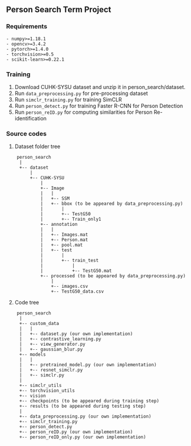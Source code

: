 ## Person Search Term Project

### Requirements

    - numpy>=1.18.1
    - opencv>=3.4.2
    - pytorch>=1.4.0
    - torchvision>=0.5
    - scikit-learn>=0.22.1

### Training

1. Download CUHK-SYSU dataset and unzip it in person_search/dataset.
2. Run ```data_preprocessing.py``` for pre-processing dataset
3. Run ```simclr_training.py``` for training SimCLR
4. Run ```person_detect.py``` for training Faster R-CNN for Person Detection
5. Run ```person_reID.py``` for computing similarities for Person Re-identification

### Source codes
1) Dataset folder tree

```
    person_search
     |
     +-- dataset
         |
         +-- CUHK-SYSU
             |
             +-- Image
             |   |
             |   +-- SSM
             |   +-- bbox (to be appeared by data_preprocessing.py)
             |       | 
             |       +-- TestG50
             |       +-- Train_only1
             +-- annotation
             |   | 
             |   +-- Images.mat
             |   +-- Person.mat
             |   +-- pool.mat
             |   +-- test
             |       | 
             |       +-- train_test
             |           | 
             |           +-- TestG50.mat
             +-- processed (to be appeared by data_preprocessing.py)
                 | 
                 +-- images.csv
                 +-- TestG50_data.csv	
```

2) Code tree

```
    person_search
     |
     +-- custom_data
     |   |
     |   +-- dataset.py (our own implementation)
     |   +-- contrastive_learning.py
     |   +-- view_generator.py
     |   +-- gaussian_blur.py
     +-- models
     |   |
     |   +-- pretrained_model.py (our own implementation)
     |   +-- resnet_simclr.py
     |   +-- simclr.py
     |
     +-- simclr_utils
     +-- torchvision_utils
     +-- vision
     +-- checkpoints (to be appeared during training step)
     +-- results (to be appeared during testing step)
     |
     +-- data_preprocessing.py (our own implementation)
     +-- simclr_training.py
     +-- person_detect.py
     +-- person_reID.py (our own implementation)
     +-- person_reID_only.py (our own implementation)
```
